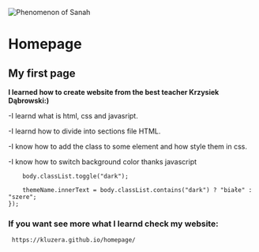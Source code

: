 ![Phenomenon of Sanah](https://i.postimg.cc/d1w6xk0G/Sanah2.gif)

# Homepage

## My first page
**I learned how to create website from the best teacher Krzysiek Dąbrowski:)**

-I learnd what is html, css and javasript.

-I learnd how to divide into sections file HTML.

-I know how to add the class to some element and  how style them in css.

-I know how to switch background color thanks javascript

```button.addEventListener("click", () => {
    body.classList.toggle("dark");

    themeName.innerText = body.classList.contains("dark") ? "białe" : "szere";
});
```

### If you want see more what I learnd check my website:
     https://kluzera.github.io/homepage/
    



